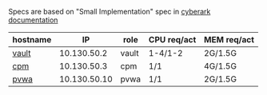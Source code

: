Specs are based on "Small Implementation" spec in [cyberark documentation](https://docs.cyberark.com/Product-Doc/OnlineHelp/PAS/11.7/en/Content/PAS%20SysReq/Recommended%20Server%20Specifications.htm?tocpath=Installation%7CSystem%20Requirements%7C_____1)

| hostname | IP | role | CPU req/act | MEM req/act |
| -------- | -- | ---- | ----------- | ----------- |
| [vault](https://docs.cyberark.com/Product-Doc/OnlineHelp/PAS/11.7/en/Content/PAS%20SysReq/System%20Requirements%20-%20Digital%20Vault.htm?tocpath=Installation%7CSystem%20Requirements%7CSystem%20Requirements%20by%20Product%7C_____1) | 10.130.50.2 	|	vault	| 1-4/1-2 | 2G/1.5G | 
| [cpm](https://docs.cyberark.com/Product-Doc/OnlineHelp/PAS/11.7/en/Content/PAS%20SysReq/System%20Requirements%20-%20CPM.htm?tocpath=Installation%7CSystem%20Requirements%7CSystem%20Requirements%20by%20Product%7C_____8)	| 10.130.50.3	|	cpm		| 1/1 | 4G/1.5G | 
| [pvwa](https://docs.cyberark.com/Product-Doc/OnlineHelp/PAS/11.7/en/Content/PAS%20SysReq/System%20Requirements%20-%20PVWA.htm?tocpath=Installation%7CSystem%20Requirements%7CSystem%20Requirements%20by%20Product%7C_____7)  | 10.130.50.10 	|	pvwa	| 1/1 | 2G/1.5G | 
